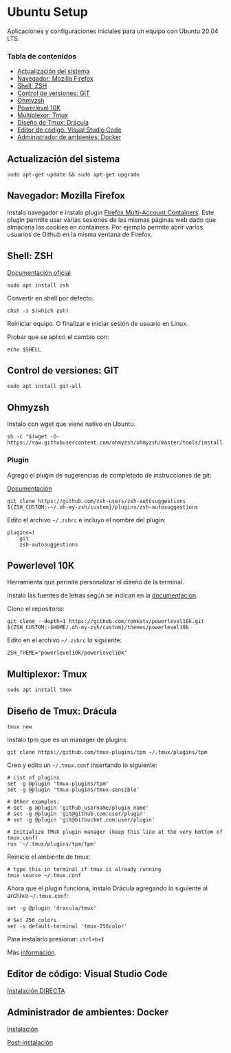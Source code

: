 # Ubuntu Setup

Aplicaciones y configuraciones iniciales para un equipo con Ubuntu 20.04 LTS.

### Tabla de contenidos

- [Actualización del sistema](#actualizacion-del-sistema)
- [Navegador: Mozilla Firefox](#navegador-mozilla-firefox)
- [Shell: ZSH](#shell-zsh)
- [Control de versiones: GIT](#control-de-versiones-git)
- [Ohmyzsh](#ohmyzsh)
- [Powerlevel 10K](#powerlevel10k)
- [Multiplexor: Tmux](#multiplexor-tmux)
- [Diseño de Tmux: Drácula](#diseno-de-tmux-dracula)
- [Editor de código: Visual Studio Code](#editor-de-codigo-visual-studio-code)
- [Administrador de ambientes: Docker](#administrador-de-ambientes-docker)

## Actualización del sistema

```
sudo apt-get update && sudo apt-get upgrade
```

## Navegador: Mozilla Firefox

Instalo navegador e instalo plugin [Firefox Multi-Account Containers](https://addons.mozilla.org/es/firefox/addon/multi-account-containers/). Este plugin permite usar varias sesiones de las mismas páginas web dado que almacena las cookies en containers. Por ejemplo permite abrir varios usuarios de Github en la misma ventana de Firefox.

## Shell: ZSH

[Documentación oficial](https://github.com/ohmyzsh/ohmyzsh/wiki/Installing-ZSH)


```
sudo apt install zsh
```

Convertir en shell por defecto:

```
chsh -s $(which zsh)
```

Reiniciar equipo. O finalizar e iniciar sesión de usuario en Linux.

Probar que se aplicó el cambio con:
```
echo $SHELL
```

## Control de versiones: GIT

```
sudo apt install git-all
```

## Ohmyzsh

Instalo con wget que viene nativo en Ubuntu.

```
sh -c "$(wget -O- https://raw.githubusercontent.com/ohmyzsh/ohmyzsh/master/tools/install.sh)"
```
### Plugin
Agrego el plugin de sugerencias de completado de instrucciones de git:

 [Documentación](https://github.com/zsh-users/zsh-autosuggestions/blob/master/INSTALL.md#oh-my-zsh)
```
git clone https://github.com/zsh-users/zsh-autosuggestions ${ZSH_CUSTOM:-~/.oh-my-zsh/custom}/plugins/zsh-autosuggestions
```

Edito el archivo `~/.zshrc` e incluyo el nombre del plugin:

```
plugins=(
    git
    zsh-autosuggestions
```

## Powerlevel 10K

Herramienta que permite personalizar el diseño de la terminal.

Instalo las fuentes de letras según se indican en la [documentación](https://github.com/romkatv/powerlevel10k/blob/master/README.md#meslo-nerd-font-patched-for-powerlevel10k).

Clono el repositorio:
```
git clone --depth=1 https://github.com/romkatv/powerlevel10k.git ${ZSH_CUSTOM:-$HOME/.oh-my-zsh/custom}/themes/powerlevel10k
```
Edito en el archivo `~/.zshrc` lo siguiente:
```
ZSH_THEME="powerlevel10k/powerlevel10k"
```

## Multiplexor: Tmux

```
sudo apt install tmux
```

## Diseño de Tmux: Drácula
```
tmux new
```

Instalo tpm que es un manager de plugins:
```
git clone https://github.com/tmux-plugins/tpm ~/.tmux/plugins/tpm
```

Creo y edito un `~/.tmux.conf` insertando lo siguiente:

```
# List of plugins
set -g @plugin 'tmux-plugins/tpm'
set -g @plugin 'tmux-plugins/tmux-sensible'

# Other examples:
# set -g @plugin 'github_username/plugin_name'
# set -g @plugin 'git@github.com:user/plugin'
# set -g @plugin 'git@bitbucket.com:user/plugin'

# Initialize TMUX plugin manager (keep this line at the very bottom of tmux.conf)
run '~/.tmux/plugins/tpm/tpm'
```

Reinicio el ambiente de tmux:
```
# type this in terminal if tmux is already running
tmux source ~/.tmux.conf
```

Ahora que el plugin funciona, instalo Drácula agregando lo siguiente al archivo `~/.tmux.conf`:

```
set -g @plugin 'dracula/tmux'

# Set 256 colors
set -s default-terminal 'tmux-256color'
```

Para instalarlo presionar: `ctrl+b+I`

Más [información](https://dev.to/andrenbrandao/terminal-setup-with-zsh-tmux-dracula-theme-48lm).

## Editor de código: Visual Studio Code

[Instalación DIRECTA](https://code.visualstudio.com/sha/download?build=stable&os=linux-deb-x64)

## Administrador de ambientes: Docker

[Instalación](https://docs.docker.com/engine/install/ubuntu/)

[Post-instalación](https://docs.docker.com/engine/install/linux-postinstall/)
